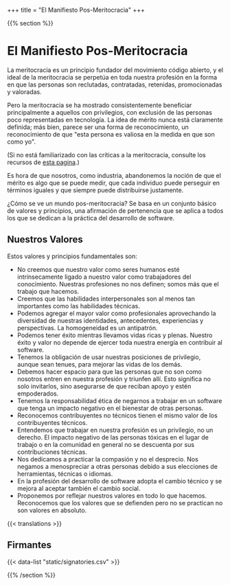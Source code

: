 +++
title = "El Manifiesto Pos-Meritocracia"
+++

{{% section %}}

# El Manifiesto Pos-Meritocracia

La meritocracia es un principio fundador del movimiento código abierto, y el ideal de la meritocracia se perpetúa en toda nuestra profesión en la forma en que las personas son reclutadas, contratadas, retenidas, promocionadas y valoradas.

Pero la meritocracia se ha mostrado consistentemente beneficiar principalmente a aquellos con privilegios, con exclusión de las personas poco representadas en tecnología. La idea de mérito nunca está claramente definida; más bien, parece ser una forma de reconocimiento, un reconocimiento de que "esta persona es valiosa en la medida en que son como yo".

(Si no está familiarizado con las críticas a la meritocracia, consulte los recursos de <a href="/meritocracy/" hreflang="en">esta pagina</a>.)

Es hora de que nosotros, como industria, abandonemos la noción de que el mérito es algo que se puede medir, que cada individuo puede perseguir en términos iguales y que siempre puede distribuirse justamente.

¿Cómo se ve un mundo pos-meritocracia? Se basa en un conjunto básico de valores y principios, una afirmación de pertenencia que se aplica a todos los que se dedican a la práctica del desarrollo de software.

## Nuestros Valores

Estos valores y principios fundamentales son:

* No creemos que nuestro valor como seres humanos esté intrínsecamente ligado a nuestro valor como trabajadores del conocimiento. Nuestras profesiones no nos definen; somos más que el trabajo que hacemos.
* Creemos que las habilidades interpersonales son al menos tan importantes como las habilidades técnicas.
* Podemos agregar el mayor valor como profesionales aprovechando la diversidad de nuestras identidades, antecedentes, experiencias y perspectivas. La homogeneidad es un antipatrón.
* Podemos tener éxito mientras llevamos vidas ricas y plenas. Nuestro éxito y valor no depende de ejercer toda nuestra energía en contribuir al software.
* Tenemos la obligación de usar nuestras posiciones de privilegio, aunque sean tenues, para mejorar las vidas de los demás.
* Debemos hacer espacio para que las personas que no son como nosotros entren en nuestra profesión y triunfen allí. Esto significa no solo invitarlos, sino asegurarse de que reciban apoyo y estén empoderados.
* Tenemos la responsabilidad ética de negarnos a trabajar en un software que tenga un impacto negativo en el bienestar de otras personas.
* Reconocemos contribuyentes no técnicos tienen el mismo valor de los contribuyentes técnicos.
* Entendemos que trabajar en nuestra profesión es un privilegio, no un derecho. El impacto negativo de las personas tóxicas en el lugar de trabajo o en la comunidad en general no se descuenta por sus contribuciones técnicas.
* Nos dedicamos a practicar la compasión y no el desprecio. Nos negamos a menospreciar a otras personas debido a sus elecciones de herramientas, técnicas o idiomas.
* En la profesión del desarrollo de software adopta el cambio técnico y se mejora al aceptar también el cambio social.
* Proponemos por reflejar nuestros valores en todo lo que hacemos. Reconocemos que los valores que se defienden pero no se practican no son valores en absoluto.

{{< translations >}}

## Firmantes

{{< data-list "static/signatories.csv" >}}

{{% /section %}}
